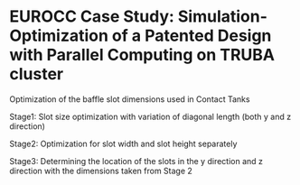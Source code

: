 # EUROCC Case Study: Simulation-Optimization of a Patented Design with Parallel Computing on TRUBA cluster


Optimization of the baffle slot dimensions used in Contact Tanks

Stage1: Slot size optimization with variation of diagonal length (both y and z direction)

Stage2: Optimization for slot width and slot height separately

Stage3: Determining the location of the slots in the y direction and z direction with the dimensions taken from Stage 2
